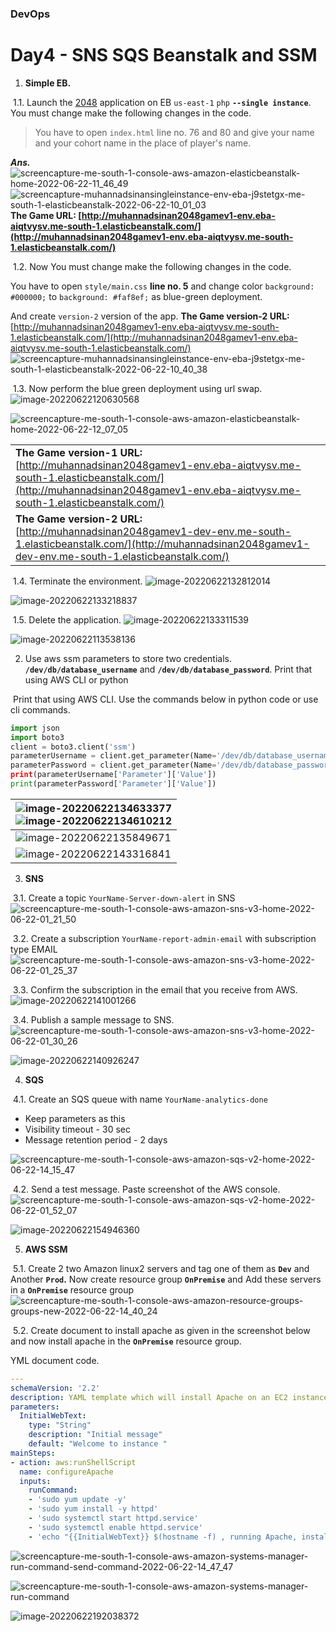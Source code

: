### DevOps

# Day4 - SNS SQS Beanstalk and SSM



1. **Simple EB.**

​          1.1.     Launch the [2048](https://github.com/chandradeoarya/2048.git) application on EB `us-east-1` `php` **`--single instance`**. You must change make the following changes in the code.

> You have to open `index.html` line no. 76 and 80 and give your name and your cohort name in the place of player's name.

***Ans.***
![screencapture-me-south-1-console-aws-amazon-elasticbeanstalk-home-2022-06-22-11_46_49](_img/screencapture-me-south-1-console-aws-amazon-elasticbeanstalk-home-2022-06-22-11_46_49-16605103006781.png)
![screencapture-muhannadsinansingleinstance-env-eba-j9stetgx-me-south-1-elasticbeanstalk-2022-06-22-10_01_03](_img/screencapture-muhannadsinansingleinstance-env-eba-j9stetgx-me-south-1-elasticbeanstalk-2022-06-22-10_01_03-16605103086203.png)
**The Game URL: [http://muhannadsinan2048gamev1-env.eba-aiqtvysv.me-south-1.elasticbeanstalk.com/](http://muhannadsinan2048gamev1-env.eba-aiqtvysv.me-south-1.elasticbeanstalk.com/)**



​          1.2.     Now You must change make the following changes in the code.


You have to open `style/main.css` **line no. 5** and change color `background: #000000;` to `background: #faf8ef;` as blue-green deployment.

And create `version-2` version of the app.
**The Game version-2 URL:** [http://muhannadsinan2048gamev1-env.eba-aiqtvysv.me-south-1.elasticbeanstalk.com/](http://muhannadsinan2048gamev1-env.eba-aiqtvysv.me-south-1.elasticbeanstalk.com/)
![screencapture-muhannadsinansingleinstance-env-eba-j9stetgx-me-south-1-elasticbeanstalk-2022-06-22-10_40_38](_img/screencapture-muhannadsinansingleinstance-env-eba-j9stetgx-me-south-1-elasticbeanstalk-2022-06-22-10_40_38-16605103159605.png)



​          1.3.     Now perform the blue green deployment using url swap.
![image-20220622120630568](_img/image-20220622120630568-16605103390217.png)

![screencapture-me-south-1-console-aws-amazon-elasticbeanstalk-home-2022-06-22-12_07_05](_img/screencapture-me-south-1-console-aws-amazon-elasticbeanstalk-home-2022-06-22-12_07_05-16605103448439.png)

|                                                              |
| ------------------------------------------------------------ |
| **The Game version-1 URL:** [http://muhannadsinan2048gamev1-env.eba-aiqtvysv.me-south-1.elasticbeanstalk.com/](http://muhannadsinan2048gamev1-env.eba-aiqtvysv.me-south-1.elasticbeanstalk.com/) |
| **The Game version-2 URL:** [http://muhannadsinan2048gamev1-dev-env.me-south-1.elasticbeanstalk.com/](http://muhannadsinan2048gamev1-dev-env.me-south-1.elasticbeanstalk.com/) |

 

​          1.4.     Terminate the environment. 
![image-20220622132812014](_img/image-20220622132812014-166051035189711.png)

![image-20220622133218837](_img/image-20220622133218837-166051035881213.png)

   

​          1.5.     Delete the application. 
![image-20220622133311539](_img/image-20220622133311539-166051036282115.png)

![image-20220622113538136](_img/image-20220622113538136-166051036721717.png)



2. Use aws ssm parameters to store two credentials. **`/dev/db/database_username`** and **`/dev/db/database_password`**. Print that using AWS CLI or python

​     Print that using AWS CLI. Use the commands below in python code or use cli commands.

```python
import json
import boto3
client = boto3.client('ssm')
parameterUsername = client.get_parameter(Name='/dev/db/database_username')
parameterPassword = client.get_parameter(Name='/dev/db/database_password, WithDecryption=True)
print(parameterUsername['Parameter']['Value'])
print(parameterPassword['Parameter']['Value'])
```

| ![image-20220622134633377](_img/image-20220622134633377-166051037406119.png)<br />![image-20220622134610212](_img/image-20220622134610212-166051037406120.png) |
| ------------------------------------------------------------ |
| ![image-20220622135849671](_img/image-20220622135849671-166051038078223.png) |
| ![image-20220622143316841](_img/image-20220622143316841-166051038747325.png) |

 

3. **SNS**

​          3.1.     Create a topic `YourName-Server-down-alert` in SNS
![screencapture-me-south-1-console-aws-amazon-sns-v3-home-2022-06-22-01_21_50](_img/screencapture-me-south-1-console-aws-amazon-sns-v3-home-2022-06-22-01_21_50-166051039186227.png)



​          3.2.     Create a subscription `YourName-report-admin-email` with subscription type EMAIL
![screencapture-me-south-1-console-aws-amazon-sns-v3-home-2022-06-22-01_25_37](_img/screencapture-me-south-1-console-aws-amazon-sns-v3-home-2022-06-22-01_25_37-166051045278129.png)



​          3.3.     Confirm the subscription in the email that you receive from AWS.
![image-20220622141001266](_img/image-20220622141001266-166051045713131.png)



​          3.4.     Publish a sample message to SNS.
![screencapture-me-south-1-console-aws-amazon-sns-v3-home-2022-06-22-01_30_26](_img/screencapture-me-south-1-console-aws-amazon-sns-v3-home-2022-06-22-01_30_26-166051046642633.png)

![image-20220622140926247](_img/image-20220622140926247-166051047169935.png)



4. **SQS**

​          4.1.     Create an SQS queue with name `YourName-analytics-done`

- Keep parameters as this
- Visibility timeout - 30 sec
- Message retention period - 2 days

![screencapture-me-south-1-console-aws-amazon-sqs-v2-home-2022-06-22-14_15_47](_img/screencapture-me-south-1-console-aws-amazon-sqs-v2-home-2022-06-22-14_15_47-166051047745337.png) 

 

​         4.2.     Send a test message. Paste screenshot of the AWS console.
![screencapture-me-south-1-console-aws-amazon-sqs-v2-home-2022-06-22-01_52_07](_img/screencapture-me-south-1-console-aws-amazon-sqs-v2-home-2022-06-22-01_52_07-166051048406239.png)

![image-20220622154946360](_img/image-20220622154946360-166051048959941.png)

5. **AWS SSM**

​          5.1.     Create 2 two Amazon linux2 servers and tag one of them as **`Dev`** and Another **`Prod`.** Now create resource group **`OnPremise`** and Add these servers in a **`OnPremise`** resource group
![screencapture-me-south-1-console-aws-amazon-resource-groups-groups-new-2022-06-22-14_40_24](_img/screencapture-me-south-1-console-aws-amazon-resource-groups-groups-new-2022-06-22-14_40_24-166051049357543.png)



​          5.2.     Create document to install apache as given in the screenshot below and now install apache in the **`OnPremise`** resource group.

YML document code.

```yaml
---
schemaVersion: '2.2'
description: YAML template which will install Apache on an EC2 instance
parameters: 
  InitialWebText:
    type: "String"
    description: "Initial message"
    default: "Welcome to instance "
mainSteps:
- action: aws:runShellScript
  name: configureApache
  inputs:
    runCommand:
    - 'sudo yum update -y'
    - 'sudo yum install -y httpd'
    - 'sudo systemctl start httpd.service'
    - 'sudo systemctl enable httpd.service'
    - 'echo "{{InitialWebText}} $(hostname -f) , running Apache, installed with AWS Systems Manager" > /var/www/html/index.html'
```

![screencapture-me-south-1-console-aws-amazon-systems-manager-run-command-send-command-2022-06-22-14_47_47](_img/screencapture-me-south-1-console-aws-amazon-systems-manager-run-command-send-command-2022-06-22-14_47_47-166051050080245.png)

![screencapture-me-south-1-console-aws-amazon-systems-manager-run-command](_img/screencapture-me-south-1-console-aws-amazon-systems-manager-run-command.png)

![image-20220622192038372](_img/image-20220622192038372-166051053474653.png)